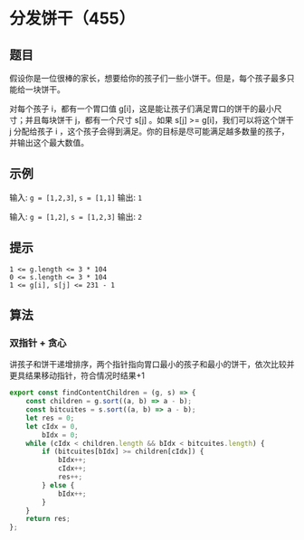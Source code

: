# 分发饼干（455）

## 题目

假设你是一位很棒的家长，想要给你的孩子们一些小饼干。但是，每个孩子最多只能给一块饼干。

对每个孩子 i，都有一个胃口值 g[i]，这是能让孩子们满足胃口的饼干的最小尺寸；并且每块饼干 j，都有一个尺寸 s[j] 。如果 s[j] >= g[i]，我们可以将这个饼干 j 分配给孩子 i ，这个孩子会得到满足。你的目标是尽可能满足越多数量的孩子，并输出这个最大数值。

## 示例

输入: `g = [1,2,3]`, `s = [1,1]`
输出: `1`

输入: `g = [1,2]`, `s = [1,2,3]`
输出: `2`

## 提示

```
1 <= g.length <= 3 * 104
0 <= s.length <= 3 * 104
1 <= g[i], s[j] <= 231 - 1
```

## 算法

### 双指针 + 贪心

讲孩子和饼干递增排序，两个指针指向胃口最小的孩子和最小的饼干，依次比较并更具结果移动指针，符合情况时结果+1

```js
export const findContentChildren = (g, s) => {
	const children = g.sort((a, b) => a - b);
	const bitcuites = s.sort((a, b) => a - b);
	let res = 0;
	let cIdx = 0,
		bIdx = 0;
	while (cIdx < children.length && bIdx < bitcuites.length) {
		if (bitcuites[bIdx] >= children[cIdx]) {
			bIdx++;
			cIdx++;
			res++;
		} else {
			bIdx++;
		}
	}
	return res;
};
```